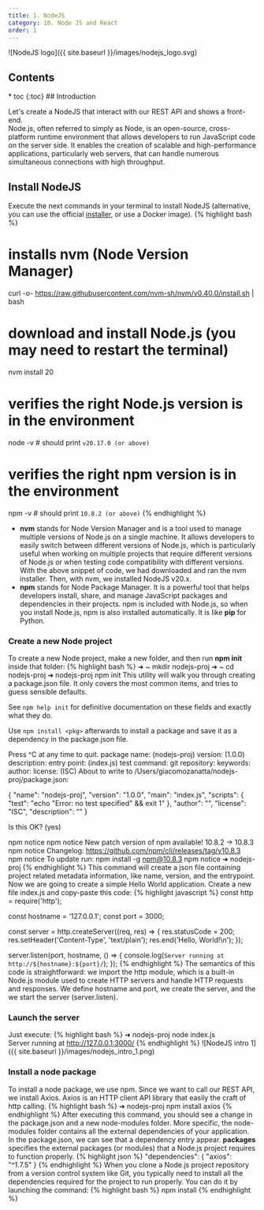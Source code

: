 ```yaml
---
title: 1. NodeJS
category: 10. Node JS and React
order: 1
---
```

![NodeJS logo]({{ site.baseurl }}/images/nodejs_logo.svg)
<h2>Contents</h2>
* toc
{:toc}
## Introduction

Let's create a NodeJS that interact with our REST API and shows a front-end.  
Node.js, often referred to simply as Node, is an open-source, cross-platform runtime environment that allows developers to run JavaScript code on the server side. It enables the creation of scalable and high-performance applications, particularly web servers, that can handle numerous simultaneous connections with high throughput.

## Install NodeJS
Execute the next commands in your terminal to install NodeJS (alternative, you can use the official <a href="https://nodejs.org/en/download/prebuilt-installer">installer</a>, or use a Docker image).
{% highlight bash %}
# installs nvm (Node Version Manager)
curl -o- https://raw.githubusercontent.com/nvm-sh/nvm/v0.40.0/install.sh | bash
# download and install Node.js (you may need to restart the terminal)
nvm install 20
# verifies the right Node.js version is in the environment
node -v # should print `v20.17.0 (or above)`
# verifies the right npm version is in the environment
npm -v # should print `10.8.2 (or above)`
{% endhighlight %}
- **nvm** stands for Node Version Manager and is a tool used to manage multiple versions of Node.js on a single machine. It allows developers to easily switch between different versions of Node.js, which is particularly useful when working on multiple projects that require different versions of Node.js or when testing code compatibility with different versions. With the above snippet of code, we had downloaded and ran the nvm installer. Then, with nvm, we installed NodeJS v20.x.
- **npm** stands for Node Package Manager. It is a powerful tool that helps developers install, share, and manage JavaScript packages and dependencies in their projects. npm is included with Node.js, so when you install Node.js, npm is also installed automatically. It is like **pip** for Python.

### Create a new Node project
To create a new Node project, make a new folder, and then run **npm init** inside that folder:
{% highlight bash %}
➜  ~ mkdir nodejs-proj
➜  ~ cd nodejs-proj 
➜  nodejs-proj npm init
This utility will walk you through creating a package.json file.
It only covers the most common items, and tries to guess sensible defaults.

See `npm help init` for definitive documentation on these fields
and exactly what they do.

Use `npm install <pkg>` afterwards to install a package and
save it as a dependency in the package.json file.

Press ^C at any time to quit.
package name: (nodejs-proj) 
version: (1.0.0) 
description: 
entry point: (index.js) 
test command: 
git repository: 
keywords: 
author: 
license: (ISC) 
About to write to /Users/giacomozanatta/nodejs-proj/package.json:

{
  "name": "nodejs-proj",
  "version": "1.0.0",
  "main": "index.js",
  "scripts": {
    "test": "echo \"Error: no test specified\" && exit 1"
  },
  "author": "",
  "license": "ISC",
  "description": ""
}


Is this OK? (yes) 

npm notice
npm notice New patch version of npm available! 10.8.2 -> 10.8.3
npm notice Changelog: https://github.com/npm/cli/releases/tag/v10.8.3
npm notice To update run: npm install -g npm@10.8.3
npm notice
➜  nodejs-proj 
{% endhighlight %}
This command will create a json file containing project related metadata information, like name, version, and the entrypoint.
Now we are going to create a simple Hello World application. Create a new file index.js and copy-paste this code:
{% highlight javascript %}
const http = require('http');

const hostname = '127.0.0.1';
const port = 3000;

const server = http.createServer((req, res) => {
  res.statusCode = 200;
  res.setHeader('Content-Type', 'text/plain');
  res.end('Hello, World!\n');
});

server.listen(port, hostname, () => {
  console.log(`Server running at http://${hostname}:${port}/`);
});
{% endhighlight %}
The semantics of this code is straightforward: we import the http module, which is a built-in Node.js module used to create HTTP servers and handle HTTP requests and responses. We define hostname and port, we create the server, and the we start the server (server.listen).  
### Launch the server
Just execute:
{% highlight bash %}
➜  nodejs-proj node index.js    
Server running at http://127.0.0.1:3000/
{% endhighlight %}
![NodeJS intro 1]({{ site.baseurl }}/images/nodejs_intro_1.png)
### Install a node package
To install a node package, we use npm. Since we want to call our REST API, we install Axios. Axios is an HTTP client API library that easily the craft of http calling.
{% highlight bash %}
➜  nodejs-proj npm install axios
{% endhighlight %}
After executing this command, you should see a change in the package.json and a new node-modules folder.
More specific, the node-modules folder contains all the external dependencies of your application. In the package.json, we can see that a dependency entry appear. **packages** specifies the external packages (or modules) that a Node.js project requires to function properly. 
{% highlight json %}
  "dependencies": {
    "axios": "^1.7.5"
  }
{% endhighlight %}
When you clone a Node.js project repository from a version control system like Git, you typically need to install all the dependencies required for the project to run properly. You can do it by launching the command:
{% highlight bash %}
npm install
{% endhighlight %}